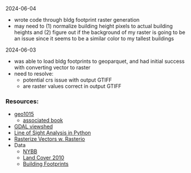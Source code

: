 2024-06-04
- wrote code through bldg footprint raster generation
- may need to (1) normalize building height pixels to actual building heights and (2) figure out if the background of my raster is going to be an issue since it seems to be a similar color to my tallest buildings

2024-06-03
- was able to load bldg footprints to geoparquet, and had initial success with converting vector to raster
- need to resolve:
  - potential crs issue with output GTIFF
  - are raster values correct in output GTIFF
### Resources:
- [geo1015](https://3d.bk.tudelft.nl/courses/backup/geo1015/2020/les/)
  - [associated book](https://github.com/tudelft3d/terrainbook/releases)
- [GDAL viewshed](https://gdal.org/programs/gdal_viewshed.html)
- [Line of Sight Analysis in Python](https://spatial-dev.guru/2023/12/10/line-of-sight-analysis-in-digital-elevation-models-using-python/)
- [Rasterize Vectors w. Rasterio](https://pygis.io/docs/e_raster_rasterize.html)
- Data
  - [NYBB](https://data.cityofnewyork.us/City-Government/Borough-Boundaries/tqmj-j8zm)
  - [Land Cover 2010]()
  - [Building Footprints]()

